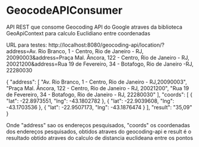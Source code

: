 # GeocodeAPIConsumer
API REST que consome Geocoding API do Google atraves da biblioteca GeoApiContext para calculo Euclidiano entre coordenadas

URL para testes: http://localhost:8080/geocoding-api/location/?address=Av. Rio Branco, 1 - Centro, Rio de Janeiro - RJ,
20090003&address=Praça Mal. Âncora, 122 - Centro, Rio de Janeiro - RJ, 20021200&address=Rua 19 de
Fevereiro, 34 - Botafogo, Rio de Janeiro -RJ, 22280030

{
    "address": [
        "Av. Rio Branco, 1 - Centro, Rio de Janeiro - RJ,20090003",
        "Praça Mal. Âncora, 122 - Centro, Rio de Janeiro - RJ, 20021200",
        "Rua 19 de Fevereiro, 34 - Botafogo, Rio de Janeiro - RJ, 22280030"
    ],
    "coords": [
        {
            "lat": -22.8973551,
            "lng": -43.1802782
        },
        {
            "lat": -22.9039608,
            "lng": -43.1703536
        },
        {
            "lat": -22.9507173,
            "lng": -43.1876474
        }
    ],
    "result": "35,09"
}

Onde "address" sao os endereços pesquisados, "coords" os coordenadas dos endereços pesquisados, obtidos 
atraves do geocoding-api e result é o resultado obtido atraves do calculo de distancia euclideana entre os pontos

